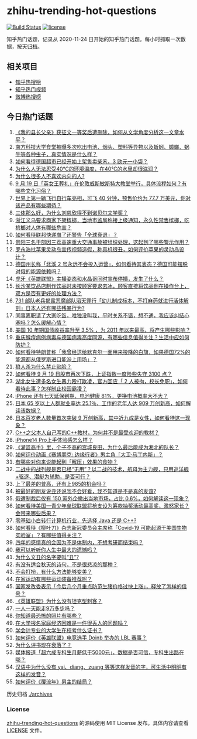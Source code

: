 # zhihu-trending-hot-questions

[![Build Status](https://github.com/justjavac/zhihu-trending-hot-questions/workflows/ci/badge.svg?branch=master)](https://github.com/justjavac/zhihu-trending-hot-questions/actions)
[![license](https://img.shields.io/github/license/justjavac/zhihu-trending-hot-questions)](https://github.com/justjavac/zhihu-trending-hot-questions/blob/master/LICENSE)

知乎热门话题，记录从 2020-11-24 日开始的知乎热门话题。每小时抓取一次数据，按天[归档](./archives)。

## 相关项目

- [知乎热搜榜](https://github.com/justjavac/zhihu-trending-top-search)
- [知乎热门视频](https://github.com/justjavac/zhihu-trending-hot-video)
- [微博热搜榜](https://github.com/justjavac/weibo-trending-hot-search)

## 今日热门话题

<!-- BEGIN -->
<!-- 最后更新时间 Tue Sep 20 2022 02:35:34 GMT+0800 (China Standard Time) -->

1. [《我的县长父亲》获征文一等奖后遭删除，如何从文学角度分析这一文章水平？](https://www.zhihu.com/question/554365776)
1. [南方科技大学食堂被曝多次吃出电池、烟头、塑料等异物以及蚯蚓、蟑螂、蜗牛等各种虫子，真实情况是什么样？](https://www.zhihu.com/question/554163643)
1. [如何看待德国超市已经开始上架售卖柴禾，3 欧元一小袋？](https://www.zhihu.com/question/553972263)
1. [为什么人无法忍受40℃的环境温度，在40℃的水里却很滋润？](https://www.zhihu.com/question/67357858)
1. [为什么很多人不喜欢内向的人?](https://www.zhihu.com/question/263345051)
1. [9 月 19 日「英女王葬礼」在伦敦威斯敏斯特大教堂举行，具体流程如何？有哪些文化习俗？](https://www.zhihu.com/question/554342210)
1. [世界上第一辆飞行自行车亮相，可飞 40 分钟，预售价约为 77.7 万美元，你对该产品有哪些期待？](https://www.zhihu.com/question/554208054)
1. [三体那么好，为什么刘慈欣得不到诺贝尔文学奖？](https://www.zhihu.com/question/554068601)
1. [浙江义乌要求商家下架槟榔，当地市监局称接上级通知，永久性禁售槟榔，吃槟榔对人体有哪些危害？](https://www.zhihu.com/question/554405669)
1. [如何看待联邦快递崩了还警告「全球衰退」？](https://www.zhihu.com/question/554251604)
1. [贵阳三名干部因三荔高速重大交通事故被组织处理，这起到了哪些警示作用？](https://www.zhihu.com/question/554387184)
1. [罗永浩批苹果灵动岛宣传视频造假，称真机很丑，如何评价苹果的灵动岛设计？](https://www.zhihu.com/question/554369068)
1. [德国州长称「北溪 2 号永远不会投入运营」，如何看待其表态？德国可能摆脱对俄的能源依赖吗？](https://www.zhihu.com/question/554392897)
1. [虎牙《英雄联盟》主播姿态和水晶哥同时宣布停播，发生了什么？](https://www.zhihu.com/question/552036859)
1. [长沙某饮品店制作饮品时未按顾客要求去冰，顾客直接将饮品倒在操作台上，双方是否有更好的处理方法？](https://www.zhihu.com/question/554326875)
1. [731 部队老兵揭露恶魔部队滔天罪行「幼儿制成标本，不打麻药就进行活体解剖」日本人还有哪些残暴行为?](https://www.zhihu.com/question/554239479)
1. [同事离职请了大家吃饭，唯独没叫我，平时关系不错，想不通，我应该纠结心塞吗？怎么缓解心情？](https://www.zhihu.com/question/539307553)
1. [美国 10 年期国债收益率升至 3.5% ，为 2011 年以来最高，将产生哪些影响？](https://www.zhihu.com/question/554393533)
1. [重庆猴痘病例病毒与德国病毒高度同源，有哪些信息值得关注？生活中应如何防护？](https://www.zhihu.com/question/554352414)
1. [如何看待特朗普称「我曾经送给默克尔一面用来投降的白旗，如果德国72%的能源都从俄罗斯进口能派上用场」？](https://www.zhihu.com/question/554312112)
1. [狼人杀为什么禁止贴脸？](https://www.zhihu.com/question/462970840)
1. [如何看待 9 月 19 日股市再次下跌，上证指数一度险些失守 3100 点？](https://www.zhihu.com/question/554358919)
1. [湖北女生遭多名女生暴力殴打欺凌，官方回应「 2 人被拘，校长免职」，如何看待此事？怎样制止校园霸凌？](https://www.zhihu.com/question/553861981)
1. [iPhone 还有七天延保到期，电池健康 81%，更换电池概率大不大？](https://www.zhihu.com/question/457837795)
1. [日本 65 岁以上人群就业率达 25.1％，工作的老年人达 909 万创新高，如何解读该数据？](https://www.zhihu.com/question/554335192)
1. [日本百岁老人数量首次突破 9 万创新高，其中近九成是女性，如何看待这一现象？](https://www.zhihu.com/question/554318311)
1. [C++之父本人自己写的C++教材，为何并不是最受欢迎的教材？](https://www.zhihu.com/question/550407460)
1. [iPhone14 Pro上手体验感怎么样？](https://www.zhihu.com/question/548066047)
1. [《灌篮高手》里，个子不高的宫城良田，为什么最后能成为湘北的队长？](https://www.zhihu.com/question/534096885)
1. [如何评价动画《赛博朋克: 边缘行者》男主角「大卫·马丁内斯」？](https://www.zhihu.com/question/554020484)
1. [有哪些对你来说能起到「解压」效果的食物？](https://www.zhihu.com/question/554336426)
1. [二战中的战列舰是否已经“无用”？以二战的技术，航母为主力舰，只用巡洋舰+驱逐、潜艇为辅助，是否可行？](https://www.zhihu.com/question/554015225)
1. [上了最差的普高，还有上985的机会吗？](https://www.zhihu.com/question/554293773)
1. [被最好的朋友说丑还说我不会好看，我不知道是不是真的友谊?](https://www.zhihu.com/question/554395268)
1. [俄遭制裁后仅有 150 家外企撤出当地市场，占比 0.6%，如何解读这一现象？](https://www.zhihu.com/question/554348630)
1. [如何看待美国一青少年垒球联盟将枪支设为筹款抽奖活动最高奖，激怒家长？会带来哪些后果？](https://www.zhihu.com/question/554215739)
1. [零基础小白转行计算机行业，先选择 Java 还是 C++?](https://www.zhihu.com/question/552600495)
1. [如何看待《柳叶刀》杂志新冠委员会主席称「Covid-19 可能起源于美国生物实验室」？有哪些值得关注？](https://www.zhihu.com/question/541154437)
1. [四年的感情真的会因为不是体制内，不想考研而结束吗？](https://www.zhihu.com/question/550598713)
1. [我可以听听你人生中最大的遗憾吗？](https://www.zhihu.com/question/554016300)
1. [为什么文丑的名字要叫“丑”?](https://www.zhihu.com/question/551390638)
1. [有没有适合秋天的诗句，不是很悲凉的那种？](https://www.zhihu.com/question/484016600)
1. [不会打扮，有什么方法能够变美？](https://www.zhihu.com/question/471700905)
1. [在家运动有哪些运动装备推荐呢？](https://www.zhihu.com/question/553735762)
1. [国家发改委表示「今后几个月重点防范生猪价格过快上涨」，释放了怎样的信号？](https://www.zhihu.com/question/554333715)
1. [《英雄联盟》为什么没有坦克型刺客？](https://www.zhihu.com/question/553985220)
1. [一人一天能走9万多步吗？](https://www.zhihu.com/question/328957067)
1. [你知道最恐怖的照片有哪些？](https://www.zhihu.com/question/343606397)
1. [在大学报名家庭经济困难是一件很丢人的问题吗？](https://www.zhihu.com/question/553599475)
1. [学会计专业的大学生在校考什么证书？](https://www.zhihu.com/question/68482936)
1. [如何评价《英雄联盟》电竞选手 Doinb 举办的 LBL 赛事？](https://www.zhihu.com/question/553960226)
1. [为什么评书现在衰落了？](https://www.zhihu.com/question/431442533)
1. [媒体报道「超六成专科生月薪低于5000元」，数据是否可信，专科生出路在哪？](https://www.zhihu.com/question/553773938)
1. [汉语中为什么没有 yai、diang、zuang 等等这样发音的字，可生活中明明有这样的发音？](https://www.zhihu.com/question/554016086)
1. [如何评价《覆流年》男主的结局？](https://www.zhihu.com/question/553833693)

<!-- END -->

历史归档 [./archives](./archives)

### License

[zhihu-trending-hot-questions](https://github.com/justjavac/zhihu-trending-hot-questions)
的源码使用 MIT License 发布。具体内容请查看 [LICENSE](./LICENSE) 文件。

